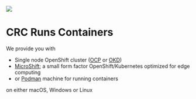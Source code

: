 [![](https://avatars.githubusercontent.com/u/46589369?s=120)](https://github.com/code-ready/)

CRC Runs Containers
===================

We provide you with

   * Single node OpenShift cluster ([OCP](https://www.redhat.com/en/technologies/cloud-computing/openshift) or [OKD](https://www.okd.io))
   * [MicroShift](https://microshift.io); a small form factor OpenShift/Kubernetes optimized for edge computing
   * or [Podman](https://podman.io) machine for running containers

on either macOS, Windows or Linux

